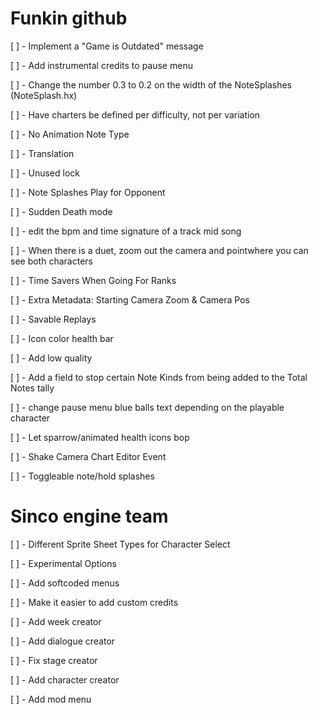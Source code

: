 # Funkin github
[ ] - Implement a "Game is Outdated" message

[ ] - Add instrumental credits to pause menu

[ ] - Change the number 0.3 to 0.2 on the width of the NoteSplashes (NoteSplash.hx)

[ ] - Have charters be defined per difficulty, not per variation

[ ] - No Animation Note Type

[ ] - Translation

[ ] - Unused lock

[ ] - Note Splashes Play for Opponent

[ ] - Sudden Death mode

[ ] - edit the bpm and time signature of a track mid song

[ ] - When there is a duet, zoom out the camera and pointwhere you can see both characters

[ ] - Time Savers When Going For Ranks

[ ] - Extra Metadata: Starting Camera Zoom & Camera Pos

[ ] - Savable Replays

[ ] - Icon color health bar

[ ] - Add low quality

[ ] - Add a field to stop certain Note Kinds from being added to the Total Notes tally

[ ] - change pause menu blue balls text depending on the playable character

[ ] - Let sparrow/animated health icons bop

[ ] - Shake Camera Chart Editor Event

[ ] - Toggleable note/hold splashes

# Sinco engine team
[ ] - Different Sprite Sheet Types for Character Select

[ ] - Experimental Options

[ ] - Add softcoded menus

[ ] - Make it easier to add custom credits

[ ] - Add week creator

[ ] - Add dialogue creator

[ ] - Fix stage creator

[ ] - Add character creator

[ ] - Add mod menu
